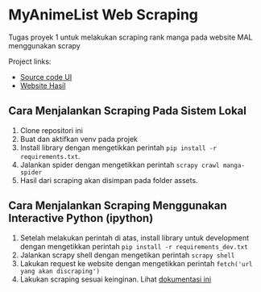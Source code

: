 # MyAnimeList Web Scraping
Tugas proyek 1 untuk melakukan scraping rank manga pada website MAL menggunakan scrapy

Project links:
- [Source code UI](https://github.com/Proyek1-A3-Jaya/mal-web-scraping-result)
- [Website Hasil](https://proyek1-a3-jaya.github.io/mal-web-scraping-result/)

## Cara Menjalankan Scraping Pada Sistem Lokal

1. Clone repositori ini
2. Buat dan aktifkan venv pada projek
3. Install library dengan mengetikkan perintah ```pip install -r requirements.txt```.
4. Jalankan spider dengan mengetikkan perintah ```scrapy crawl manga-spider```
5. Hasil dari scraping akan disimpan pada folder assets.

## Cara Menjalankan Scraping Menggunakan Interactive Python (ipython)

1. Setelah melakukan perintah di atas, install library untuk development dengan mengetikkan perintah ```pip install -r requirements_dev.txt```
2. Jalankan scrapy shell dengan mengetikan perintah ```scrapy shell```
3. Lakukan request ke website dengan mengetikkan perintah ```fetch('url yang akan discraping')```
4. Lakukan scraping sesuai keinginan. Lihat [dokumentasi ini](https://docs.scrapy.org/en/latest/topics/shell.html#example-of-shell-session)
